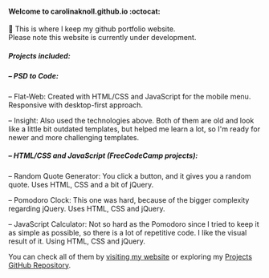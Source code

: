 #### Welcome to carolinaknoll.github.io :octocat:
:seedling: This is where I keep my github portfolio website.  
Please note this website is currently under development.
##### Projects included:  
##### – PSD to Code:  
– Flat-Web: Created with HTML/CSS and JavaScript for the mobile menu. Responsive with desktop-first approach.  

– Insight: Also used the technologies above. Both of them are old and look like a little bit outdated templates, but helped me learn a lot, so I'm ready for newer and more challenging templates.  

##### – HTML/CSS and JavaScript (FreeCodeCamp projects):  
– Random Quote Generator: You click a button, and it gives you a random quote. Uses HTML, CSS and a bit of jQuery.  

– Pomodoro Clock: This one was hard, because of the bigger complexity regarding jQuery. Uses HTML, CSS and jQuery.  

– JavaScript Calculator: Not so hard as the Pomodoro since I tried to keep it as simple as possible, so there is a lot of repetitive code. I like the visual result of it. Using HTML, CSS and jQuery.  

You can check all of them by [visiting my website](carolinaknoll.github.io) or exploring my [Projects GitHub Repository](https://github.com/carolinaknoll/projects).
